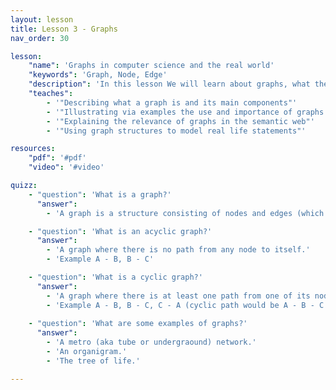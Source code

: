 ```yaml
---
layout: lesson
title: Lesson 3 - Graphs
nav_order: 30

lesson:
    "name": 'Graphs in computer science and the real world'
    "keywords": 'Graph, Node, Edge'
    "description": 'In this lesson We will learn about graphs, what they are and how they are relevant to knowledge representation. We will also see how they relate to the Semantic Web.'
    "teaches": 
        - '"Describing what a graph is and its main components"'
        - '"Illustrating via examples the use and importance of graphs for knowledge representation"'
        - '"Explaining the relevance of graphs in the semantic web"' 
        - '"Using graph structures to model real life statements"'

resources:
    "pdf": '#pdf'
    "video": '#video'

quizz:
    - "question": 'What is a graph?'
      "answer":   
        - 'A graph is a structure consisting of nodes and edges (which connect nodes to each other).'

    - "question": 'What is an acyclic graph?'
      "answer":   
        - 'A graph where there is no path from any node to itself.'
        - 'Example A - B, B - C'

    - "question": 'What is a cyclic graph?'
      "answer":   
        - 'A graph where there is at least one path from one of its nodes to itself.'
        - 'Example A - B, B - C, C - A (cyclic path would be A - B - C - A)'
        
    - "question": 'What are some examples of graphs?'
      "answer":   
        - 'A metro (aka tube or undergraound) network.'
        - 'An organigram.'
        - 'The tree of life.'

---
```


